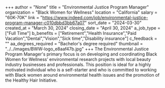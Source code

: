+++
author = "None"
title = "Environmental Justice Program Manager"
organization = "Black Women for Wellness"
location = "California"
salary = "60K-70K"
link = "https://www.indeed.com/job/environmental-justice-program-manager-c010dbbd3bb67a07"
sort_date = "2024-03-30"
created_at = "March 30, 2024"
closing_date = "April 30, 2024"
a_job_type = ["Full Time"]
b_benefits = ["Retirement","Health Insurance","Paid Vacation","Dental","Vision","Sick time","Disability insurance"]
c_feedback = ""
aa_degrees_required = "Bachelor's degree required"
thumbnail = "../../images/BWW-logo_e8aaf47b.jpg"
+++
The Environmental Justice Program Manager's primary focus is on developing and coordinating Black Women for Wellness’ environmental research projects with local beauty industry businesses and professionals. This position is ideal for a highly motivated individual who is a self-starter and who is committed to working with Black women around environmental health issues and the promotion of the Healthy Hair Initiative.